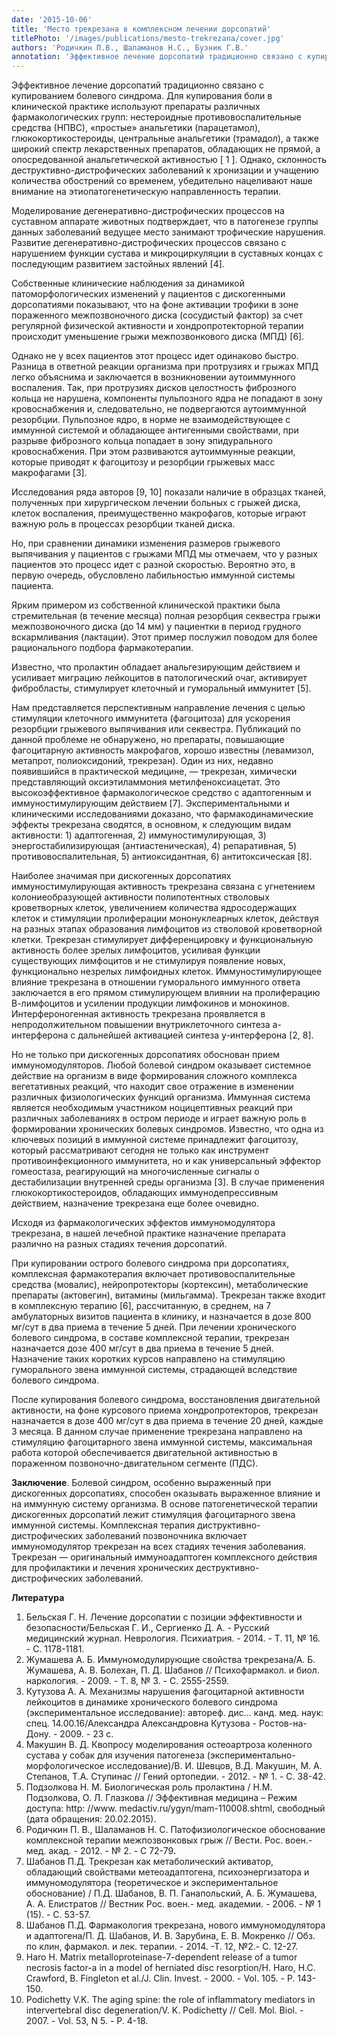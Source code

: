 ```yaml
---
date: '2015-10-06'
title: 'Место трекрезана в комплексном лечении дорсопатий'
titlePhoto: '/images/publications/mesto-trekrezana/cover.jpg'
authors: 'Родичкин П.В., Шаламанов Н.С., Бузник Г.В.'
annotation: 'Эффективное лечение дорсопатий традиционно связано с купированием болевого синдрома. Для купирования боли в клинической практике используют препараты различных фармакологических групп: нестероидные противовоспалительные средства (НПВС), «простые» анальгетики (парацетамол), глюкокортикостероиды, центральные анальгетики (трамадол), а также широкий спектр лекарственных препаратов, обладающих не прямой, а опосредованной анальгетической активностью.'
---
```

Эффективное лечение дорсопатий традиционно связано с купированием болевого синдрома. Для купирования боли в клинической практике используют препараты различных фармакологических групп: нестероидные противовоспалительные средства (НПВС), «простые» анальгетики (парацетамол), глюкокортикостероиды, центральные анальгетики (трамадол), а также широкий спектр лекарственных препаратов, обладающих не прямой, а опосредованной анальгетической активностью \[ 1 ]. Однако, склонность деструктивно-дистрофических заболеваний к хронизации и учащению количества обострений со временем, убедительно нацеливают наше внимание на этиопатогенетическую направленность терапии.

Моделирование дегенеративно-дистрофических процессов на суставном аппарате животных подтверждает, что в патогенезе группы данных заболеваний ведущее место занимают трофические нарушения. Развитие дегенеративно-дистрофических процессов связано с нарушением функции сустава и микроциркуляции в суставных концах с последующим развитием застойных явлений \[4].

Собственные клинические наблюдения за динамикой патоморфологических изменений у пациентов с дискогенными дорсопатиями показывают, что на фоне активации трофики в зоне пораженного межпозвоночного диска (сосудистый фактор) за счет регулярной физической активности и хондропротекторной терапии происходит уменьшение грыжи межпозвонкового диска (МПД) \[6].

Однако не у всех пациентов этот процесс идет одинаково быстро. Разница в ответной реакции организма при протрузиях и грыжах МПД легко объяснима и заключается в возникновении аутоиммунного воспаления. Так, при протрузиях дисков целостность фиброзного кольца не нарушена, компоненты пульпозного ядра не попадают в зону кровоснабжения и, следовательно, не подвергаются аутоиммунной резорбции. Пульпозное ядро, в норме не взаимодействующее с иммунной системой и обладающее антигенными свойствами, при разрыве фиброзного кольца попадает в зону эпидурального кровоснабжения. При этом развиваются аутоиммунные реакции, которые приводят к фагоцитозу и резорбции грыжевых масс макрофагами \[3].

Исследования ряда авторов \[9, 10] показали наличие в образцах тканей, полученных при хирургическом лечении больных с грыжей диска, клеток воспаления, преимущественно макрофагов, которые играют важную роль в процессах резорбции тканей диска.

Но, при сравнении динамики изменения размеров грыжевого выпячивания у пациентов с грыжами МПД мы отмечаем, что у разных пациентов это процесс идет с разной скоростью. Вероятно это, в первую очередь, обусловлено лабильностью иммунной системы пациента.

Ярким примером из собственной клинической практики была стремительная (в течение месяца) полная резорбция секвестра грыжи межпозвоночного диска (до 14 мм) у пациентки в период грудного вскармливания (лактации). Этот пример послужил поводом для более рационального подбора фармакотерапии.

Известно, что пролактин обладает анальгезирующим действием и усиливает миграцию лейкоцитов в патологический очаг, активирует фибробласты, стимулирует клеточный и гуморальный иммунитет \[5].

Нам представляется перспективным направление лечения с целью стимуляции клеточного иммунитета (фагоцитоза) для ускорения резорбции грыжевого выпячивания или секвестра. Публикаций по данной проблеме не обнаружено, но препараты, повышающие фагоцитарную активность макрофагов, хорошо известны (левамизол, метапрот, полиоксидоний, трекрезан). Один из них, недавно появившийся в практической медицине, — трекрезан, химически представляющий оксиэтиламмония метилфеноксиацетат. Это высокоэффективное фармакологическое средство с адаптогенным и иммуностимулирующим действием \[7]. Экспериментальными и клиническими исследованиями доказано, что фармакодинамические эффекты трекрезана сводятся, в основном, к следующим видам активности: 1) адаптогенная, 2) иммуностимулирующая, 3) энергостабилизирующая (антиастеническая), 4) репаративная, 5) противовоспалительная, 5) антиоксидантная, 6) антитоксическая \[8].

Наиболее значимая при дискогенных дорсопатиях иммуностимулирующая активность трекрезана связана с угнетением колониеобразующей активности полипотентных стволовых кроветворных клеток, увеличением количества ядросодержащих клеток и стимуляции пролиферации мононуклеарных клеток, действуя на разных этапах образования лимфоцитов из стволовой кроветворной клетки. Трекрезан стимулирует дифференцировку и функциональную активность более зрелых лимфоцитов, усиливая функции существующих лимфоцитов и не стимулируя появление новых, функционально незрелых лимфоидных клеток. Иммуностимулирующее влияние трекрезана в отношении гуморального иммунного ответа заключается в его прямом стимулирующем влиянии на пролиферацию В-лимфоцитов и усилении продукции лимфокинов и монокинов. Интерфероногенная активность трекрезана проявляется в непродолжительном повышении внутриклеточного синтеза а-интерферона с дальнейшей активацией синтеза у-интерферона \[2, 8].

Но не только при дискогенных дорсопатиях обоснован прием иммуномодуляторов. Любой болевой синдром оказывает системное действие на организм в виде формирования сложного комплекса вегетативных реакций, что находит свое отражение в изменении различных физиологических функций организма. Иммунная система является необходимым участником ноцицептивных реакций при различных заболеваниях в остром периоде и играет важную роль в формировании хронических болевых синдромов. Известно, что одна из ключевых позиций в иммунной системе принадлежит фагоцитозу, который рассматривают сегодня не только как инструмент противоинфекционного иммунитета, но и как универсальный эффектор гомеостаза, реагирующий на многочисленные сигналы о дестабилизации внутренней среды организма \[3]. В случае применения глюкокортикостероидов, обладающих иммунодепрессивным действием, назначение трекрезана еще более очевидно.

Исходя из фармакологических эффектов иммуномодулятора трекрезана, в нашей лечебной практике назначение препарата различно на разных стадиях течения дорсопатий.

При купировании острого болевого синдрома при дорсопатиях, комплексная фармакотерапия включает противовоспалительные средства (мовалис), нейропротекторы (кортексин), метаболические препараты (актовегин), витамины (мильгамма). Трекрезан также входит в комплексную терапию \[6], рассчитанную, в среднем, на 7 амбулаторных визитов пациента в клинику, и назначается в дозе 800 мг/сут в два приема в течение 5 дней. При лечении хронического болевого синдрома, в составе комплексной терапии, трекрезан назначается дозе 400 мг/сут в два приема в течение 5 дней. Назначение таких коротких курсов направлено на стимуляцию гуморального звена иммунной системы, страдающей вследствие болевого синдрома.

После купирования болевого синдрома, восстановления двигательной активности, на фоне курсового приема хондропротекторов, трекрезан назначается в дозе 400 мг/сут в два приема в течение 20 дней, каждые 3 месяца. В данном случае применение трекрезана направлено на стимуляцию фагоцитарного звена иммунной системы, максимальная работа которой обеспечивается двигательной активностью в пораженном позвоночно-двигательном сегменте (ПДС).

**Заключение**. Болевой синдром, особенно выраженный при дискогенных дорсопатиях, способен оказывать выраженное влияние и на иммунную систему организма. В основе патогенетической терапии дискогенных дорсопатий лежит стимуляция фагоцитарного звена иммунной системы. Комплексная терапия диструктивно-дистрофических заболеваний позвоночника включает иммуномодулятор трекрезан на всех стадиях течения заболевания. Трекрезан — оригинальный иммуноадаптоген комплексного действия для профилактики и лечения хронических деструктивно-дистрофических заболеваний.

**Литература**

1. Бельская Г. Н. Лечение дорсопатии с позиции эффективности и безопасности/Бельская Г. И., Сергиенко Д. А. - Русский медицинский журнал. Неврология. Психиатрия. - 2014. - Т. 11, № 16. - С. 1178-1181.
2. Жумашева А. Б. Иммуномодулирующие свойства трекрезана/А. Б. Жумашева, А. В. Болехан, П. Д. Шабанов // Психофармакол. и биол. наркология. - 2009. - Т. 8, № 3. - С. 2555-2559.
3. Кутузова А. А. Механизмы нарушения фагоцитарной активности лейкоцитов в динамике хронического болевого синдрома (экспериментальное исследование): автореф. дис... канд. мед. наук: спец. 14.00.16/Александра Александровна Кутузова - Ростов-на-Дону. - 2009. - 23 с.
4. Макушин В. Д. Квопросу моделирования остеоартроза коленного сустава у собак для изучения патогенеза (экспериментально-морфологическое исследование)/В. И. Шевцов, В.Д. Макушин, М. А. Степанов, Т.А. Ступинас // Гений ортопедии. - 2012. - № 1. - С. 38-42.
5. Подзолкова Н. М. Биологическая роль пролактина / Н.М. Подзолкова, О. Л. Глазкова // Эффективная медицина – Режим доступа: http: //www. medactiv.ru/ygyn/mam-110008.shtml, свободный (дата обращения: 20.02.2015).
6. Родичкин П. В., Шаламанов Н. С. Патофизиологическое обоснование комплексной терапии межпозвонковых грыж // Вести. Рос. воен.-мед. акад. - 2012. - № 2. - С 72-79.
7. Шабанов П.Д. Трекрезан как метаболический активатор, обладающий свойствами метеоадаптогена, психоэнергизатора и иммуномодулятора (теоретическое и экспериментальное обоснование) / П.Д. Шабанов, В. П. Ганапольский, А. Б. Жумашева, А. А. Елистратов // Вестник Рос. воен.- мед. академии. - 2006. - № 1 (15). - С. 53-57.
8. Шабанов П.Д. Фармакология трекрезана, нового иммуномодулятора и адаптогена/П. Д. Шабанов, И. В. Зарубина, Е. В. Мокренко // Обз. по клин, фармакол. и лек. терапии. - 2014. -Т. 12, №2.- С. 12-27.
9. Haro Н. Matrix metalloproteinase-7-dependent release of a tumor necrosis factor-a in a model of herniated disc resorption/H. Haro, H.C. Crawford, B. Fingleton et al./J. Clin. Invest. - 2000. - Vol. 105. - P. 143-150.
10. Podichetty V.K. The aging spine: the role of inflammatory mediators in intervertebral disc degeneration/V. K. Podichetty // Cell. Mol. Biol. - 2007. - Vol. 53, N 5. - P. 4-18.